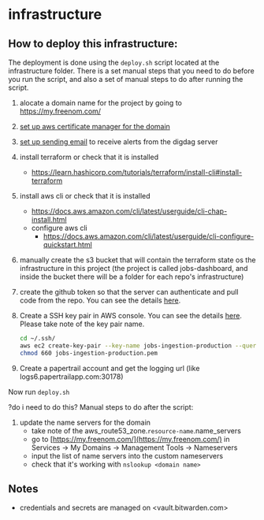 # infrastructure

## How to deploy this infrastructure:

The deployment is done using the `deploy.sh` script located at the infrastructure folder.
There is a set manual steps that you need to do before you run the script, and also a set of manual steps to do after running the script.

1. alocate a domain name for the project by going to <https://my.freenom.com/>
1. [set up aws certificate manager for the domain](CERTIFICATE_MANAGER.md)
1. [set up sending email](EMAIL.md) to receive alerts from the digdag server
1. install terraform or check that it is installed
    * <https://learn.hashicorp.com/tutorials/terraform/install-cli#install-terraform>
1. install aws cli or check that it is installed
    * <https://docs.aws.amazon.com/cli/latest/userguide/cli-chap-install.html>
    * configure aws cli
        * <https://docs.aws.amazon.com/cli/latest/userguide/cli-configure-quickstart.html>
1. manually create the s3 bucket that will contain the terraform state os the infrastructure in this project (the project is called jobs-dashboard, and inside the bucket there will be a folder for each repo's infrastructure)
1. create the github token so that the server can authenticate and pull code from the repo. You can see the details [here](https://docs.github.com/en/free-pro-team@latest/github/authenticating-to-github/creating-a-personal-access-token).
1. Create a SSH key pair in AWS console. You can see the details [here](https://docs.aws.amazon.com/cli/latest/userguide/cli-services-ec2-keypairs.html#creating-a-key-pair). Please take note of the key pair name.

    ```bash
    cd ~/.ssh/
    aws ec2 create-key-pair --key-name jobs-ingestion-production --query 'KeyMaterial' --output text > jobs-ingestion-production.pem
    chmod 660 jobs-ingestion-production.pem
    ```

1. Create a papertrail account and get the logging url (like logs6.papertrailapp.com:30178)

Now run `deploy.sh`

?do i need to do this? Manual steps to do after the script:

1. update the name servers for the domain
    * take note of the aws_route53_zone.`resource-name`.name_servers
    * go to [https://my.freenom.com/](https://my.freenom.com/) in Services -> My Domains -> Management Tools -> Nameservers
    * input the list of name servers into the custom nameservers
    * check that it's working with `nslookup <domain name>`

## Notes

* credentials and secrets are managed on <vault.bitwarden.com>
